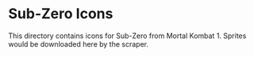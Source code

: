 # Sub-Zero Icons

This directory contains icons for Sub-Zero from Mortal Kombat 1.
Sprites would be downloaded here by the scraper.

